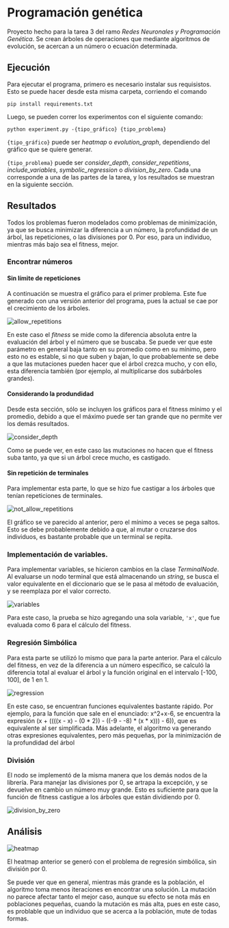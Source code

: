 # Programación genética

Proyecto hecho para la tarea 3 del ramo _Redes Neuronales y Programación Genética_. Se crean árboles de operaciones que mediante algoritmos de evolución, se acercan a un número o ecuación determinada.

## Ejecución

Para ejecutar el programa, primero es necesario instalar sus requisistos. Esto se puede hacer desde esta misma carpeta, corriendo el comando

```
pip install requirements.txt
```

Luego, se pueden correr los experimentos con el siguiente comando:

```
python experiment.py -{tipo_gráfico} {tipo_problema}
```

`{tipo_gráfico}` puede ser _heatmap_ o _evolution\_graph_,  dependiendo del gráfico que se quiere generar.

`{tipo_problema}` puede ser _consider_depth_, _consider_repetitions_, _include_variables_, _symbolic_regression_ o _division_by_zero_. Cada una corresponde a una de las partes de la tarea, y los resultados se muestran en la siguiente sección.

## Resultados

Todos los problemas fueron modelados como problemas de minimización, ya que se busca minimizar la diferencia a un número, la profundidad de un árbol, las repeticiones, o las divisiones por 0. Por eso, para un individuo, mientras más bajo sea el fitness, mejor.

### Encontrar números

#### Sin límite de repeticiones

A continuación se muestra el gráfico para el primer problema. Este fue generado con una versión anterior del programa, pues la actual se cae por el crecimiento de los árboles.

![allow_repetitions](outputs/allow_repetitions.png)

En este caso el _fitness_ se mide como la diferencia absoluta entre la evaluación del árbol y el número que se buscaba. Se puede ver que este parámetro en general baja tanto en su promedio como en su mínimo, pero esto no es estable, si no que suben y bajan, lo que probablemente se debe a que las mutaciones pueden hacer que el árbol crezca mucho, y con ello, esta diferencia también (por ejemplo, al multiplicarse dos subárboles grandes).

#### Considerando la produndidad

Desde esta sección, sólo se incluyen los gráficos para el fitness mínimo y el promedio, debido a que el máximo puede ser tan grande que no permite ver los demás resultados. 

![consider_depth](outputs/consider_depth.png)

Como se puede ver, en este caso las mutaciones no hacen que el fitness suba tanto, ya que si un árbol crece mucho, es castigado.

#### Sin repetición de terminales

Para implementar esta parte, lo que se hizo fue castigar a los árboles que tenían repeticiones de terminales.

![not_allow_repetitions](outputs/not_allow_repetitions.png)

El gráfico se ve parecido al anterior, pero el mínimo a veces se pega saltos. Esto se debe probablemente debido a que, al mutar o cruzarse dos individuos, es bastante probable que un terminal se repita.

### Implementación de variables.

Para implementar variables, se hicieron cambios en la clase _TerminalNode_. Al evaluarse un nodo terminal que está almacenando un _string_, se busca el valor equivalente en el diccionario que se le pasa al método de evaluación, y se reemplaza por el valor correcto.

![variables](outputs/variables.png)

Para este caso, la prueba se hizo agregando una sola variable, `'x'`, que fue evaluada como 6 para el cálculo del fitness.

### Regresión Simbólica

Para esta parte se utilizó lo mismo que para la parte anterior. Para el cálculo del fitness, en vez de la diferencia a un número específico, se calculó la diferencia total al evaluar el árbol y la función original en el intervalo [-100, 100], de 1 en 1.

![regression](outputs/regression.png) 

En este caso, se encuentran funciones equivalentes bastante rápido. Por ejemplo, para la función que sale en el enunciado: x^2+x-6, se encuentra la expresión (x + ((((x - x) - (0 * 2)) - ((-9 - -8) * (x * x))) - 6)), que es equivalente al ser simplificada. Más adelante, el algoritmo va generando otras expresiones equivalentes, pero más pequeñas, por la minimización de la profundidad del árbol

### División

El nodo se implementó de la misma manera que los demás nodos de la librería. Para manejar las divisiones por 0, se artrapa la excepción, y se devuelve en cambio un número muy grande. Esto es suficiente para que la función de fitness castigue a los árboles que están dividiendo por 0.

![division_by_zero](outputs/division_by_zero.png) 

## Análisis

![heatmap](outputs/heatmap.png)

El heatmap anterior se generó con el problema de regresión simbólica, sin división por 0.

Se puede ver que en general, mientras más grande es la población, el algoritmo toma menos iteraciones en encontrar una solución. La mutación no parece afectar tanto el mejor caso, aunque su efecto se nota más en poblaciones pequeñas, cuando la mutación es más alta, pues en este caso, es problable que un individuo que se acerca a la población, mute de todas formas.